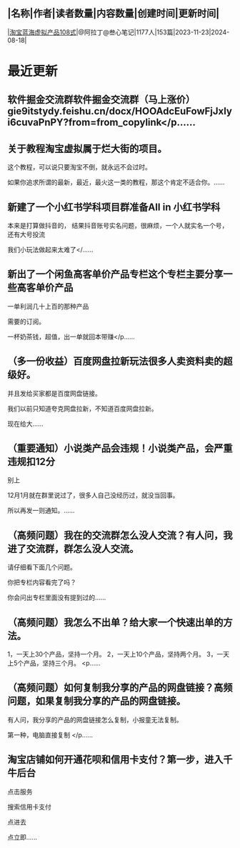 |名称|作者|读者数量|内容数量|创建时间|更新时间|
---
|[淘宝蓝海虚拟产品108式](https://xiaobot.net/p/tb108?refer=0b133df9-27dc-423b-8101-639049001c13)|@阿拉丁@叁心笔记|1177人|153篇|2023-11-23|2024-08-18|

# 最近更新
## 软件掘金交流群软件掘金交流群（马上涨价）gie9itstydy.feishu.cn/docx/HOOAdcEuFowFjJxIyi6cuvaPnPY?from=from_copylink</p......
## 关于教程淘宝虚拟属于烂大街的项目。

这个教程，可以说只要淘宝不倒，就永远不会过时。

如果你追求所谓的最新，最近，最火这一类的教程，那这个肯定不适合你。......
## 新建了一个小红书学科项目群准备AII in 小红书学科

本来是打算做抖音的， 结果抖音账号实名问题，很麻烦，一个人就实名一个号，还有大号投流

我们小玩法做起来太难了</......
## 新出了一个闲鱼高客单价产品专栏这个专栏主要分享一些高客单价产品

一单利润几十上百的那种产品

需要的订阅。

一杯奶茶钱，超值，出一单就回本带赚</p......
## （多一份收益）百度网盘拉新玩法很多人卖资料卖的超级好。

并且发给买家都是百度网盘链接。

我们以前只知道夸克网盘拉新，不知道百度网盘拉新。

现在给大......
## （重要通知）小说类产品会违规！小说类产品，会严重违规扣12分

别上

12月1月就在群里说过了，很多人自己没经历过，就没当回事。

所以再发一则通知。......
## （高频问题）我在的交流群怎么没人交流？有人问，我进了交流群，群怎么没人交流。

请仔细看下面几个问题。

你把专栏内容看完了吗？

你会问出专栏里面没有提到过的......
## （高频问题）我怎么不出单？给大家一个快速出单的方法。

1，一天上30个产品，坚持一个月。
2，一天上10个产品，坚持两个月。
3，一天上5个产品，坚持三个月。
<p......
## （高频问题）如何复制我分享的产品的网盘链接？高频问题，如果复制我分享的产品的网盘链接。

有人问，我分享的产品的网盘链接怎么复制，小报童无法复制。

第一种，电脑直接复制
</p......
## 淘宝店铺如何开通花呗和信用卡支付？第一步，进入千牛后台

点击服务


搜索信用卡支付

点进去


点立即......

